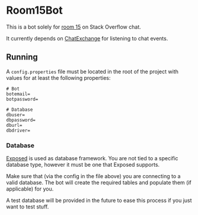 # Room15Bot

This is a bot solely for [room 15](https://chat.stackoverflow.com/rooms/15/android) on Stack Overflow chat.

It currently depends on [ChatExchange](https://github.com/TimCastelijns/ChatExchange) for listening to chat events.


## Running

A `config.properties` file must be located in the root of the project with values for at least the following properties:

    # Bot
    botemail=
    botpassword=

    # Database
    dbuser=
    dbpassword=
    dburl=
    dbdriver=

### Database

[Exposed](https://github.com/JetBrains/Exposed) is used as database framework. You are not tied to a specific database type, however it must be one that Exposed supports.

Make sure that (via the config in the file above) you are connecting to a valid database. The bot will create the required tables and populate them (if applicable) for you.

A test database will be provided in the future to ease this process if you just want to test stuff.
